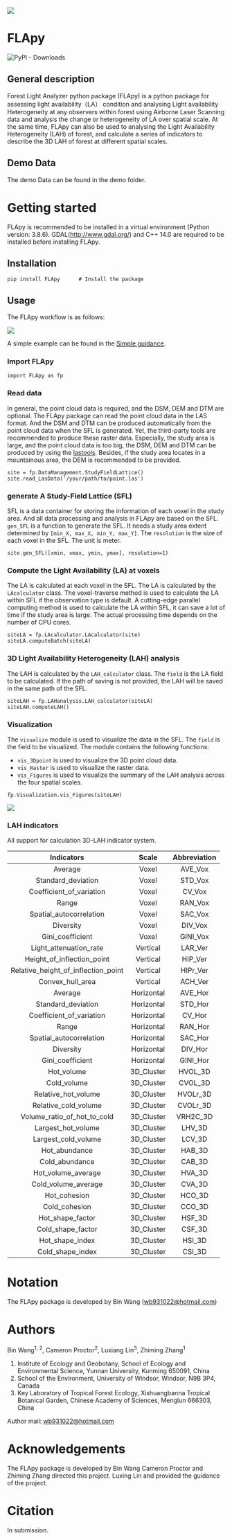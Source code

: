 ![](https://github.com/niB-gnaW/FLApy2023/blob/master/docs/logo.png)
# FLApy 
![PyPI - Downloads](https://img.shields.io/pypi/dm/FLApy?label=Downloads&style=flat-square)


## General description
Forest Light Analyzer python package (FLApy) is a python package for assessing
light availability（LA） condition and analysing Light availability Heterogeneity at
any observers within forest using Airborne Laser Scanning data and analysis the change or
heterogeneity of LA over spatial scale. At the same time, FLApy can also be used to analysing
the Light Availability Heterogeneity (LAH) of forest, and calculate a series of indicators to
describe the 3D LAH of forest at different spatial scales.

## Demo Data
The demo Data can be found in the demo folder.

# Getting started
FLApy is recommended to be installed in a virtual environment (Python version: 3.8.6).
GDAL(http://www.gdal.org/) and C++ 14.0 are required to be installed before installing FLApy.

## Installation
```
pip install FLApy      # Install the package
```

## Usage
The FLApy workflow is as follows:

![](https://github.com/niB-gnaW/FLApy2023/blob/master/docs/WorkFlow_FLApy.png)

A simple example can be found in the [Simple guidance](https://github.com/niB-gnaW/FLApy/blob/master/examples/A_simple_guidance.ipynb).

### Import FLApy

```
import FLApy as fp
```
### Read data
In general, the point cloud data is required, and the DSM, DEM and DTM are optional.
The FLApy package can read the point cloud data in the LAS format. 
And the DSM and DTM can be produced automatically from the point cloud data when the SFL is generated.
Yet, the third-party tools are recommended to produce these raster data.
Especially, the study area is large, and the point cloud data is too big, the DSM, DEM and DTM can be produced by using the [lastools](https://rapidlasso.com/lastools/).
Besides, if the study area locates in a mountainous area, the DEM is recommended to be provided. 
```
site = fp.DataManagement.StudyFieldLattice()
site.read_LasData('/your/path/to/point.las')    
```


### generate A Study-Field Lattice (SFL)
SFL is a data container for storing the information of each voxel in the study area. And all data processing and analysis in FLApy are based on the SFL.
`gen_SFL` is a function to generate the SFL. It needs a study area extent determined by `[min_X, max_X, min_Y, max_Y]`. 
The `resolution` is the size of each voxel in the SFL. The unit is meter.
```
site.gen_SFL([xmin, xmax, ymin, ymax], resolution=1)
```

### Compute the Light Availability (LA) at voxels
The LA is calculated at each voxel in the SFL. The LA is calculated by the `LAcalculator` class.
The voxel-traverse method is used to calculate the LA within SFL if the observation type is default.
A cutting-edge parallel computing method is used to calculate the LA within SFL, it can save a lot of time if the study area is large.
The actual processing time depends on the number of CPU cores.

```
siteLA = fp.LAcalculator.LAcalculator(site)
siteLA.computeBatch(siteLA)
```

### 3D Light Availability Heterogeneity (LAH) analysis
The LAH is calculated by the `LAH_calculator` class. The `field` is the LA field to be calculated.
If the path of saving is not provided, the LAH will be saved in the same path of the SFL.
```
siteLAH = fp.LAHanalysis.LAH_calculator(siteLA)
siteLAH.computeLAH()
```

### Visualization
The `visualize` module is used to visualize the data in the SFL. The `field` is the field to be visualized. 
The module contains the following functions:
- `vis_3Dpoint` is used to visualize the 3D point cloud data.
- `vis_Raster` is used to visualize the raster data.
- `vis_Figures` is used to visualize the summary of the LAH analysis across the four spatial scales.
```
fp.Visualization.vis_Figures(siteLAH)
```
![](https://github.com/niB-gnaW/FLApy2023/blob/master/docs/Figure.png)

### LAH indicators
All support for calculation 3D-LAH indicator system.

|             Indicators              |   Scale    | Abbreviation |
|:-----------------------------------:|:----------:|:------------:|
|               Average               |   Voxel    |   AVE_Vox    |
|         Standard_deviation          |   Voxel    |   STD_Vox    |
|      Coefficient_of_variation       |   Voxel    |    CV_Vox    |
|                Range                |   Voxel    |   RAN_Vox    |
|       Spatial_autocorrelation       |   Voxel    |   SAC_Vox    |
|              Diversity              |   Voxel    |   DIV_Vox    |
|          Gini_coefficient           |   Voxel    |   GINI_Vox   |
|       Light_attenuation_rate        |  Vertical  |   LAR_Ver    |
|     Height_of_inflection_point      |  Vertical  |   HIP_Ver    |
| Relative_height_of_inflection_point |  Vertical  |   HIPr_Ver   |
|          Convex_hull_area           |  Vertical  |   ACH_Ver    |
|               Average               | Horizontal |   AVE_Hor    |
|         Standard_deviation          | Horizontal |   STD_Hor    |
|      Coefficient_of_variation       | Horizontal |    CV_Hor    |
|                Range                | Horizontal |   RAN_Hor    |
|       Spatial_autocorrelation       | Horizontal |   SAC_Hor    |
|              Diversity              | Horizontal |   DIV_Hor    |
|          Gini_coefficient           | Horizontal |   GINI_Hor   |
|             Hot_volume              | 3D_Cluster |   HVOL_3D    |
|             Cold_volume             | 3D_Cluster |   CVOL_3D    |
|         Relative_hot_volume         | 3D_Cluster |   HVOLr_3D   |
|        Relative_cold_volume         | 3D_Cluster |   CVOLr_3D   |
|     Volume_ratio_of_hot_to_cold     | 3D_Cluster |   VRH2C_3D   |
|         Largest_hot_volume          | 3D_Cluster |    LHV_3D    |
|         Largest_cold_volume         | 3D_Cluster |    LCV_3D    |
|            Hot_abundance            | 3D_Cluster |    HAB_3D    |
|           Cold_abundance            | 3D_Cluster |    CAB_3D    |
|         Hot_volume_average          | 3D_Cluster |    HVA_3D    |
|         Cold_volume_average         | 3D_Cluster |    CVA_3D    |
|            Hot_cohesion             | 3D_Cluster |    HCO_3D    |
|            Cold_cohesion            | 3D_Cluster |    CCO_3D    |
|          Hot_shape_factor           | 3D_Cluster |    HSF_3D    |
|          Cold_shape_factor          | 3D_Cluster |    CSF_3D    |
|           Hot_shape_index           | 3D_Cluster |    HSI_3D    |
|          Cold_shape_index           | 3D_Cluster |    CSI_3D    |


# Notation
The FLApy package is developed by Bin Wang (wb931022@hotmail.com)


# Authors
Bin Wang<sup>1, 2</sup>, Cameron Proctor<sup>2</sup>, Luxiang Lin<sup>3</sup>, Zhiming Zhang<sup>1</sup>

1. Institute of Ecology and Geobotany, School of Ecology and Environmental Science, Yunnan University, Kunming 650091, China
2. School of the Environment, University of Windsor, Windsor, N9B 3P4, Canada
3. Key Laboratory of Tropical Forest Ecology, Xishuangbanna Tropical Botanical Garden, Chinese Academy of Sciences, Menglun 666303, China

Author mail: wb931022@hotmail.com

# Acknowledgements
The FLApy package is developed by Bin Wang
Cameron Proctor and Zhiming Zhang directed this project.
Luxing Lin and provided the guidance of the project.

# Citation
In submission.